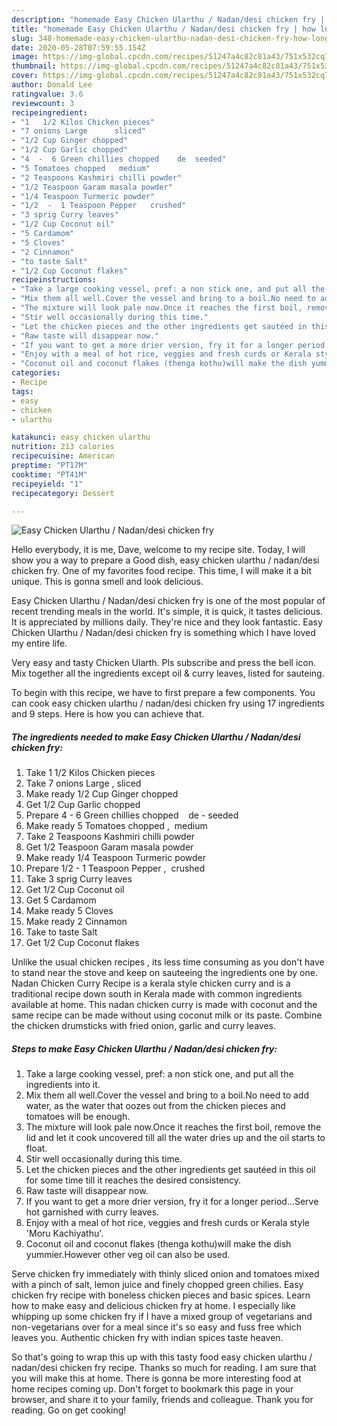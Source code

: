 ```yaml
---
description: "homemade Easy Chicken Ularthu / Nadan/desi chicken fry | how long to bake Easy Chicken Ularthu / Nadan/desi chicken fry"
title: "homemade Easy Chicken Ularthu / Nadan/desi chicken fry | how long to bake Easy Chicken Ularthu / Nadan/desi chicken fry"
slug: 348-homemade-easy-chicken-ularthu-nadan-desi-chicken-fry-how-long-to-bake-easy-chicken-ularthu-nadan-desi-chicken-fry
date: 2020-05-28T07:59:55.154Z
image: https://img-global.cpcdn.com/recipes/51247a4c82c81a43/751x532cq70/easy-chicken-ularthu-nadandesi-chicken-fry-recipe-main-photo.jpg
thumbnail: https://img-global.cpcdn.com/recipes/51247a4c82c81a43/751x532cq70/easy-chicken-ularthu-nadandesi-chicken-fry-recipe-main-photo.jpg
cover: https://img-global.cpcdn.com/recipes/51247a4c82c81a43/751x532cq70/easy-chicken-ularthu-nadandesi-chicken-fry-recipe-main-photo.jpg
author: Donald Lee
ratingvalue: 3.6
reviewcount: 3
recipeingredient:
- "1   1/2 Kilos Chicken pieces"
- "7 onions Large      sliced"
- "1/2 Cup Ginger chopped"
- "1/2 Cup Garlic chopped"
- "4  -  6 Green chillies chopped    de  seeded"
- "5 Tomatoes chopped   medium"
- "2 Teaspoons Kashmiri chilli powder"
- "1/2 Teaspoon Garam masala powder"
- "1/4 Teaspoon Turmeric powder"
- "1/2  -  1 Teaspoon Pepper   crushed"
- "3 sprig Curry leaves"
- "1/2 Cup Coconut oil"
- "5 Cardamom"
- "5 Cloves"
- "2 Cinnamon"
- "to taste Salt"
- "1/2 Cup Coconut flakes"
recipeinstructions:
- "Take a large cooking vessel, pref: a non stick one, and put all the ingredients into it."
- "Mix them all well.Cover the vessel and bring to a boil.No need to add water, as the water that oozes out from the chicken pieces and tomatoes will be enough."
- "The mixture will look pale now.Once it reaches the first boil, remove the lid and let it cook uncovered till all the water dries up and the oil starts to float."
- "Stir well occasionally during this time."
- "Let the chicken pieces and the other ingredients get sautéed in this oil for some time till it reaches the desired consistency."
- "Raw taste will disappear now."
- "If you want to get a more drier version, fry it for a longer period...Serve hot garnished with curry leaves."
- "Enjoy with a meal of hot rice, veggies and fresh curds or Kerala style &#39;Moru Kachiyathu&#39;."
- "Coconut oil and coconut flakes (thenga kothu)will make the dish yummier.However other veg oil can also be used."
categories:
- Recipe
tags:
- easy
- chicken
- ularthu

katakunci: easy chicken ularthu 
nutrition: 213 calories
recipecuisine: American
preptime: "PT17M"
cooktime: "PT41M"
recipeyield: "1"
recipecategory: Dessert

---
```



![Easy Chicken Ularthu / Nadan/desi chicken fry](https://img-global.cpcdn.com/recipes/51247a4c82c81a43/751x532cq70/easy-chicken-ularthu-nadandesi-chicken-fry-recipe-main-photo.jpg)

Hello everybody, it is me, Dave, welcome to my recipe site. Today, I will show you a way to prepare a Good dish, easy chicken ularthu / nadan/desi chicken fry. One of my favorites food recipe. This time, I will make it a bit unique. This is gonna smell and look delicious.

Easy Chicken Ularthu / Nadan/desi chicken fry is one of the most popular of recent trending meals in the world. It's simple, it is quick, it tastes delicious. It is appreciated by millions daily. They're nice and they look fantastic. Easy Chicken Ularthu / Nadan/desi chicken fry is something which I have loved my entire life.

Very easy and tasty Chicken Ularth. Pls subscribe and press the bell icon. Mix together all the ingredients except oil &amp; curry leaves, listed for sauteing.


To begin with this recipe, we have to first prepare a few components. You can cook easy chicken ularthu / nadan/desi chicken fry using 17 ingredients and 9 steps. Here is how you can achieve that.

<!--inarticleads1-->

##### The ingredients needed to make Easy Chicken Ularthu / Nadan/desi chicken fry:

1. Take 1   1/2 Kilos Chicken pieces
1. Take 7 onions Large    ,  sliced
1. Make ready 1/2 Cup Ginger chopped
1. Get 1/2 Cup Garlic chopped
1. Prepare 4  -  6 Green chillies chopped    de - seeded
1. Make ready 5 Tomatoes chopped ,  medium
1. Take 2 Teaspoons Kashmiri chilli powder
1. Get 1/2 Teaspoon Garam masala powder
1. Make ready 1/4 Teaspoon Turmeric powder
1. Prepare 1/2  -  1 Teaspoon Pepper ,  crushed
1. Take 3 sprig Curry leaves
1. Get 1/2 Cup Coconut oil
1. Get 5 Cardamom
1. Make ready 5 Cloves
1. Make ready 2 Cinnamon
1. Take to taste Salt
1. Get 1/2 Cup Coconut flakes


Unlike the usual chicken recipes , its less time consuming as you don&#39;t have to stand near the stove and keep on sauteeing the ingredients one by one. Nadan Chicken Curry Recipe is a kerala style chicken curry and is a traditional recipe down south in Kerala made with common ingredients available at home. This nadan chicken curry is made with coconut and the same recipe can be made without using coconut milk or its paste. Combine the chicken drumsticks with fried onion, garlic and curry leaves. 

<!--inarticleads2-->

##### Steps to make Easy Chicken Ularthu / Nadan/desi chicken fry:

1. Take a large cooking vessel, pref: a non stick one, and put all the ingredients into it.
1. Mix them all well.Cover the vessel and bring to a boil.No need to add water, as the water that oozes out from the chicken pieces and tomatoes will be enough.
1. The mixture will look pale now.Once it reaches the first boil, remove the lid and let it cook uncovered till all the water dries up and the oil starts to float.
1. Stir well occasionally during this time.
1. Let the chicken pieces and the other ingredients get sautéed in this oil for some time till it reaches the desired consistency.
1. Raw taste will disappear now.
1. If you want to get a more drier version, fry it for a longer period...Serve hot garnished with curry leaves.
1. Enjoy with a meal of hot rice, veggies and fresh curds or Kerala style &#39;Moru Kachiyathu&#39;.
1. Coconut oil and coconut flakes (thenga kothu)will make the dish yummier.However other veg oil can also be used.


Serve chicken fry immediately with thinly sliced onion and tomatoes mixed with a pinch of salt, lemon juice and finely chopped green chilies. Easy chicken fry recipe with boneless chicken pieces and basic spices. Learn how to make easy and delicious chicken fry at home. I especially like whipping up some chicken fry if I have a mixed group of vegetarians and non-vegetarians over for a meal since it&#39;s so easy and fuss free which leaves you. Authentic chicken fry with indian spices taste heaven. 

So that's going to wrap this up with this tasty food easy chicken ularthu / nadan/desi chicken fry recipe. Thanks so much for reading. I am sure that you will make this at home. There is gonna be more interesting food at home recipes coming up. Don't forget to bookmark this page in your browser, and share it to your family, friends and colleague. Thank you for reading. Go on get cooking!
